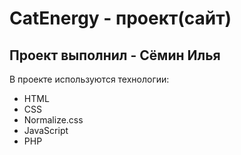 # CatEnergy - проект(сайт)
## Проект выполнил - Сёмин Илья

  В проекте используются технологии:
  - HTML
  - CSS
  - Normalize.css
  - JavaScript
  - PHP
